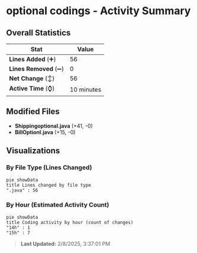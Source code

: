 # optional codings - Activity Summary 

## Overall Statistics

| Stat                   | Value                                                             |
| ---------------------- | ----------------------------------------------------------------- |
| **Lines Added** (➕)   | 56                                          |
| **Lines Removed** (➖) | 0                                        |
| **Net Change** (↕)    | 56                |
| **Active Time** (⌚)   | 10 minutes |


## Modified Files
- **Shippingoptional.java** (+41, -0)
- **BillOptionl.java** (+15, -0)

## Visualizations

### By File Type (Lines Changed)

```mermaid
pie showData
title Lines changed by file type
".java" : 56
```

### By Hour (Estimated Activity Count)

```mermaid
pie showData
title Coding activity by hour (count of changes)
"14h" : 1
"15h" : 7
```


> **Last Updated:** 2/8/2025, 3:37:01 PM
